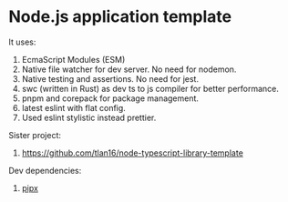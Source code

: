 # Node.js application template

It uses:

1. EcmaScript Modules (ESM)
2. Native file watcher for dev server. No need for nodemon.
3. Native testing and assertions. No need for jest.
4. swc (written in Rust) as dev ts to js compiler for better performance.
5. pnpm and corepack for package management.
6. latest eslint with flat config.
7. Used eslint stylistic instead prettier.

Sister project:

1. https://github.com/tlan16/node-typescript-library-template

Dev dependencies:

1. [pipx](https://pipx.pypa.io/stable/installation/)
